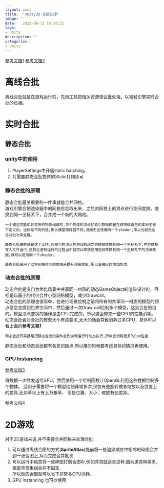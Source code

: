 ```yaml
---
layout: post
title:  "Unity3D 合批处理"
image: ''
date:   2022-08-11 15:20:21
tags:
- Unity
description: ''
categories: 
- Unity
---
```

[参考文档1](https://zhuanlan.zhihu.com/p/352463394)
[参考文档2](https://blog.csdn.net/weixin_42186870/article/details/117675164)

# 离线合批
离线合批就是在游戏运行前，先用工具把相关资源做合批处理，以减轻引擎实时合批的负担。  

# 实时合批
## 静态合批 

### unity中的使用  
1. PlayerSettings中开启static batching，  
2. 对需要静态合批物体的Static打钩即可

### 静态合批的原理
静态合批最关重要的一件事就是合并网格。  
游戏引擎会把渲染器中的网格信息取出来，之后对网格上的顶点进行空间变换，变换到同一坐标系下，合并成一个新的大网格。  

```一个模型可能由非常多的物体组成的,每个物体的顶点和索引数据都是在该物体自己的本地坐标下定义的。坐标系不同的话,那么模型矩阵就不同,进而无法使用同一个shader,所以也就无法合并批次来处理。```  

```静态合批做的就是这个工作,将模型的顶点在游戏启动之前提前转换到同一个坐标系下,并将数据写入文件当中,这样在游戏运行的过程当中就可以直接使用提前转换到同一个坐标系下的顶点数据,就可以使用同一个shader。```

```静态合批采用了以空间换时间的策略来提升渲染效率,所以会相应的增加包体。```

### 动态合批的原理 

动态合批是专门为优化场景中共享同一材质的动态GameObject的渲染设计的。目标是以最小的代价合并小型网格模型，减少Drawcall。  
动态合批的原理也很简单，在进行场景绘制之前将所有的共享同一材质的模型的顶点信息变换到世界空间中，然后通过一次Draw call绘制多个模型，达到合批的目的。模型顶点变换的操作是由CPU完成的，所以这会带来一些CPU的性能消耗。
动态合批会对合批的模型大小有些要求,太大的话会导致消耗过多CPU，具体可以看上面的**参考文档1**

```动态合批其实就是把静态合批的操作放到游戏运行时动态执行,所以会消耗更多的Cpu性能```

静态合批和动态合批都有各自的缺点,所以用的时候要考虑具体的情况再使用。


### GPU Instancing
[参考文档3](https://learnopengl-cn.github.io/04%20Advanced%20OpenGL/10%20Instancing/)

将数据一次性发送给GPU，然后使用一个绘制函数让OpenGL利用这些数据绘制多个物体。
适用于需要将一个模型绘制非常多次,仅仅有些旋转或者缩放以及位置上的差异,比如草地上有上万根草，
但是位置、大小、缩放有些差异。

[参考文档4](https://zhuanlan.zhihu.com/p/34499251)  


# 2D游戏
对于2D游戏来说,并不需要合并网格来处理合批.
1. 可以通过离线合图的方式(**SpriteAtlas**)提前将一些渲染顺序中相邻的碎图合并到一张合图上,从而完成合并批次
2. 可以运行中动态将一些碎图打到合图中,例如背包就适合这种,因为道具种类多,但是背包里组合并不固定,  
所以动态合图就可以省下非常多CPU消耗。
3. GPU Instancing 也可以使用
